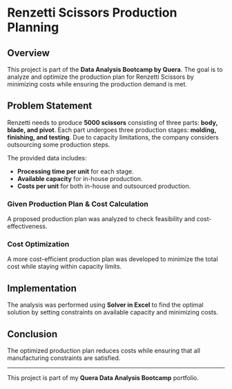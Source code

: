 # Renzetti Scissors Production Planning

## Overview
This project is part of the **Data Analysis Bootcamp by Quera**. The goal is to analyze and optimize the production plan for Renzetti Scissors by minimizing costs while ensuring the production demand is met.

## Problem Statement
Renzetti needs to produce **5000 scissors** consisting of three parts: **body, blade, and pivot**. Each part undergoes three production stages: **molding, finishing, and testing**. Due to capacity limitations, the company considers outsourcing some production steps.

The provided data includes:
- **Processing time per unit** for each stage.
- **Available capacity** for in-house production.
- **Costs per unit** for both in-house and outsourced production.

### Given Production Plan & Cost Calculation
A proposed production plan was analyzed to check feasibility and cost-effectiveness.

### Cost Optimization
A more cost-efficient production plan was developed to minimize the total cost while staying within capacity limits.

## Implementation
The analysis was performed using **Solver in Excel** to find the optimal solution by setting constraints on available capacity and minimizing costs.

## Conclusion
The optimized production plan reduces costs while ensuring that all manufacturing constraints are satisfied.

---
This project is part of my **Quera Data Analysis Bootcamp** portfolio.

